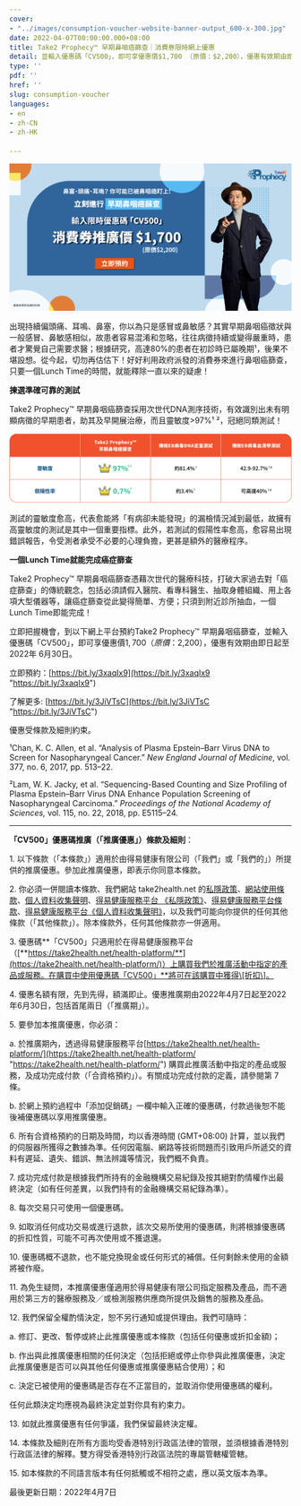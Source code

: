```yaml
---
cover:
- "../images/consumption-voucher-website-banner-output_600-x-300.jpg"
date: 2022-04-07T00:00:00.000+08:00
title: Take2 Prophecy™ 早期鼻咽癌篩查｜消費券限時網上優惠
detail: 並輸入優惠碼「CV500」，即可享優惠價$1,700 （原價：$2,200），優惠有效期由即日起至2022年 6月30日。
type: ''
pdf: ''
href: ''
slug: consumption-voucher
languages:
- en
- zh-CN
- zh-HK

---
```

![](../images/compressed-promotion.jpg)

出現持續偏頭痛、耳鳴、鼻塞，你以為只是感冒或鼻敏感？其實早期鼻咽癌徵狀與一般感冒、鼻敏感相似，故患者容易混淆和忽略，往往病徵持續或變得嚴重時，患者才驚覺自己需要求醫；根據研究，高達80%的患者在初診時已屬晚期¹，後果不堪設想。從今起，切勿再估估下！好好利用政府派發的消費券來進行鼻咽癌篩查，只要一個Lunch Time的時間，就能釋除一直以來的疑慮！

**揀選準確可靠的測試**

Take2 Prophecy™ 早期鼻咽癌篩查採用次世代DNA測序技術，有效識別出未有明顯病徵的早期患者，助其及早開展治療，而且靈敏度>97%¹ ²，冠絕同類測試！

![](../images/table_hk.png)

測試的靈敏度愈高，代表愈能將「有病卻未能發現」的漏檢情況減到最低，故擁有高靈敏度的測試是其中一個重要指標。此外，若測試的假陽性率愈高，愈容易出現錯誤報告，令受測者承受不必要的心理負擔，更甚是額外的醫療程序。

**一個Lunch Time就能完成癌症篩查**

Take2 Prophecy™ 早期鼻咽癌篩查憑藉次世代的醫療科技，打破大家過去對「癌症篩查」的傳統觀念，包括必須請假入醫院、看專科醫生、抽取身體組織、用上各項大型儀器等，讓癌症篩查從此變得簡單、方便；只須到附近診所抽血，一個Lunch Time即能完成！

立即把握機會，到以下網上平台預約Take2 Prophecy™ 早期鼻咽癌篩查，並輸入優惠碼「CV500」，即可享優惠價$1,700 （原價：$2,200），優惠有效期由即日起至2022年 6月30日。

立即預約：[https://bit.ly/3xaqIx9](https://bit.ly/3xaqIx9 "https://bit.ly/3xaqIx9")

了解更多: [https://bit.ly/3JiVTsC](https://bit.ly/3JiVTsC "https://bit.ly/3JiVTsC")

優惠受條款及細則約束。

¹Chan, K. C. Allen, et al. “Analysis of Plasma Epstein–Barr Virus DNA to Screen for Nasopharyngeal Cancer.” _New England Journal of Medicine_, vol. 377, no. 6, 2017, pp. 513–22.

²Lam, W. K. Jacky, et al. “Sequencing-Based Counting and Size Profiling of Plasma Epstein–Barr Virus DNA Enhance Population Screening of Nasopharyngeal Carcinoma.” _Proceedings of the National Academy of Sciences,_ vol. 115, no. 22, 2018, pp. E5115–24.

***

**「CV500」優惠碼推廣（「推廣優惠」）條款及細則**：

1\. 以下條款（「本條款」）適用於由得易健康有限公司（「我們」或「我們的」）所提供的推廣優惠。參加此推廣優惠，即表示你同意本條款。

2\. 你必須一併閱讀本條款、我們網站 take2health.net 的[私隱政策](https://take2health.net/terms-and-conditions/%E7%A7%81%E9%9A%B1%E6%94%BF%E7%AD%96)、[網站使用條款](https://take2health.net/terms-and-conditions/%E7%B6%B2%E7%AB%99%E4%BD%BF%E7%94%A8%E6%A2%9D%E6%AC%BE)、[個人資料收集聲明](https://take2health.net/terms-and-conditions/%E5%80%8B%E4%BA%BA%E8%B3%87%E6%96%99%E6%94%B6%E9%9B%86%E8%81%B2%E6%98%8E)、[得易健康服務平台 《私隱政策》](https://take2health.net/health-platform/agreement/2)、[得易健康服務平台條款](https://take2health.net/health-platform/agreement/3)、[得易健康服務平台《個人資料收集聲明》](https://take2health.net/health-platform/agreement/1)，以及我們可能向你提供的任何其他條款（「其他條款」）。除本條款外，任何其他條款亦一併適用。

3\. 優惠碼**「CV500」只適用於在得易健康服務平台（[**https://take2health.net/health-platform/**](https://take2health.net/health-platform/)）上購買我們於推廣活動中指定的產品或服務。在購買中使用優惠碼「CV500」**將可在該購買中獲得\[折扣\]。

4\. 優惠名額有限，先到先得，額滿即止。優惠推廣期由2022年4月7日起至2022年6月30日，包括首尾兩日（「推廣期」）。

5\. 要參加本推廣優惠，你必須：

a. 於推廣期內，透過得易健康服務平台[https://take2health.net/health-platform/](https://take2health.net/health-platform/ "https://take2health.net/health-platform/") 購買此推廣活動中指定的產品或服務，及成功完成付款（「合資格預約」）。有關成功完成付款的定義，請參閱第 7 條。

b. 於網上預約過程中「添加促銷碼」一欄中輸入正確的優惠碼，付款過後恕不能後補優惠碼以享用推廣優惠。

6\. 所有合資格預約的日期及時間，均以香港時間 (GMT+08:00) 計算，並以我們的伺服器所獲得之數據為準。任何因電腦、網路等技術問題而引致用戶所遞交的資料有遲延、遺失、錯誤、無法辨識等情況，我們概不負責。

7\. 成功完成付款是根據我們所持有的金融機構交易紀錄及按其絕對酌情權作出最終決定（如有任何差異，以我們持有的金融機構交易紀錄為準）。

8\. 每次交易只可使用一個優惠碼。

9\. 如取消任何成功交易或進行退款，該次交易所使用的優惠碼，則將根據優惠碼的折扣性質，可能不可再次使用或不獲退還。

10\. 優惠碼概不退款，也不能兌換現金或任何形式的補償。任何剩餘未使用的金額將被作廢。

11\. 為免生疑問，本推廣優惠僅適用於得易健康有限公司指定服務及產品，而不適用於第三方的醫療服務及／或檢測服務供應商所提供及銷售的服務及產品。

12\. 我們保留全權酌情決定，恕不另行通知或提供理由。我們可隨時：

a. 修訂、更改、暫停或終止此推廣優惠或本條款（包括任何優惠或折扣金額)；

b. 作出與此推廣優惠相關的任何決定（包括拒絕或停止你參與此推廣優惠，決定此推廣優惠是否可以與其他任何優惠或推廣優惠結合使用）；和

c. 決定已被使用的優惠碼是否存在不正當目的，並取消你使用優惠碼的權利。

任何此類決定均應視為最終決定並對你具有約束力。

13\. 如就此推廣優惠有任何爭議，我們保留最終決定權。

14\. 本條款及細則在所有方面均受香港特別行政區法律的管限，並須根據香港特別行政區法律的解釋。雙方得受香港特別行政區法院的專屬管轄權管轄。

15\. 如本條款的不同語言版本有任何抵觸或不相符之處，應以英文版本為準。

最後更新日期：2022年4月7日